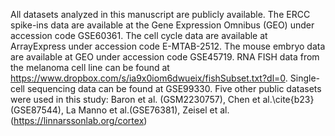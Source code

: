 All datasets analyzed in this manuscript are publicly available. The ERCC spike-ins data are available at the Gene Expression Omnibus (GEO) under accession code GSE60361. The cell cycle data are available at ArrayExpress under accession code E-MTAB-2512. The mouse embryo data are available at GEO under accession code GSE45719. RNA FISH data from the melanoma cell line can be found at https://www.dropbox.com/s/ia9x0iom6dwueix/fishSubset.txt?dl=0. Single-cell sequencing data can be found at GSE99330. Five other public datasets were used in this study: Baron et al. (GSM2230757), Chen et al.\cite{b23}(GSE87544), La Manno et al.(GSE76381), Zeisel et al.(https://linnarssonlab.org/cortex)
